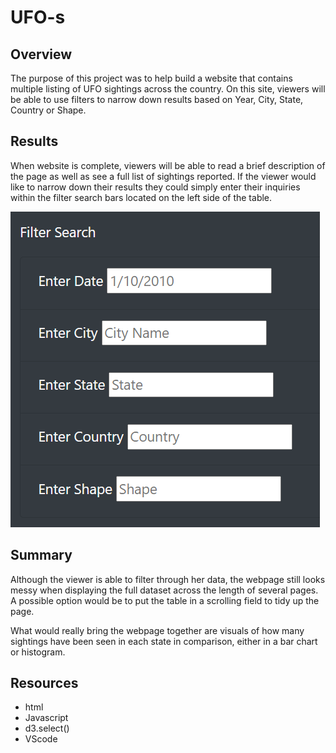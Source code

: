 # UFO-s

## Overview

The purpose of this project was to help build a website that contains multiple listing of UFO sightings across the country. On this site, viewers will be able to use filters to narrow down results based on Year, City, State, Country or Shape. 

## Results

When website is complete, viewers will be able to read a brief description of the page as well as see a full list of sightings reported. If the viewer would like to narrow down their results they could simply enter their inquiries within the filter search bars located on the left side of the table.

![Filter Search](https://github.com/JGarza4903/UFO-s/blob/main/static/Images/Filter%20Search.png)

## Summary
Although the viewer is able to filter through her data, the webpage still looks messy when displaying the full dataset across the length of several pages. A possible option would be to put the table in a scrolling field to tidy up the page.

What would really bring the webpage together are visuals of how many sightings have been seen in each state in comparison, either in a bar chart or histogram.

## Resources
* html
* Javascript
* d3.select()
* VScode
